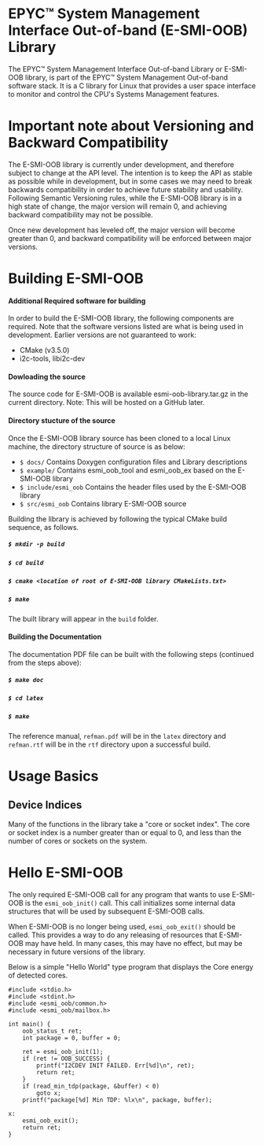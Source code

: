 
# EPYC™ System Management Interface Out-of-band (E-SMI-OOB) Library

The EPYC™ System Management Interface Out-of-band Library or E-SMI-OOB library, is part of the EPYC™ System Management Out-of-band software stack. It is a C library for Linux that provides a user space interface to monitor and control the CPU's Systems Management features.

# Important note about Versioning and Backward Compatibility
The E-SMI-OOB library is currently under development, and therefore subject to change at the API level. The intention is to keep the API as stable as possible while in development, but in some cases we may need to break backwards compatibility in order to achieve future stability and usability. Following Semantic Versioning rules, while the E-SMI-OOB library is in a high state of change, the major version will remain 0, and achieving backward compatibility may not be possible.

Once new development has leveled off, the major version will become greater than 0, and backward compatibility will be enforced between major versions.

# Building E-SMI-OOB

#### Additional Required software for building
In order to build the E-SMI-OOB library, the following components are required. Note that the software versions listed are what is being used in development. Earlier versions are not guaranteed to work:
* CMake (v3.5.0)
* i2c-tools, libi2c-dev

#### Dowloading the source
The source code for E-SMI-OOB is available esmi-oob-library.tar.gz in the current directory.
 Note: This will be hosted on a GitHub later.

#### Directory stucture of the source
Once the E-SMI-OOB library source has been cloned to a local Linux machine, the directory structure of source is as below:
* `$ docs/` Contains Doxygen configuration files and Library descriptions
* `$ example/` Contains esmi_oob_tool and esmi_oob_ex based on the E-SMI-OOB library
* `$ include/esmi_oob` Contains the header files used by the E-SMI-OOB library
* `$ src/esmi_oob` Contains library E-SMI-OOB source

Building the library is achieved by following the typical CMake build sequence, as follows.
##### ```$ mkdir -p build```
##### ```$ cd build```
##### ```$ cmake <location of root of E-SMI-OOB library CMakeLists.txt>```
##### ```$ make```
The built library will appear in the `build` folder.

#### Building the Documentation
The documentation PDF file can be built with the following steps (continued from the steps above):
##### ```$ make doc```
##### ```$ cd latex```
##### ```$ make```
The reference manual, `refman.pdf` will be in the `latex` directory and `refman.rtf` will be in the `rtf` directory upon a successful build.

# Usage Basics
## Device Indices
Many of the functions in the library take a "core or socket index". The core or socket index is a number greater than or equal to 0, and less than the number of cores or sockets on the system.

# Hello E-SMI-OOB
The only required E-SMI-OOB call for any program that wants to use E-SMI-OOB is the `esmi_oob_init()` call. This call initializes some internal data structures that will be used by subsequent E-SMI-OOB calls.

When E-SMI-OOB is no longer being used, `esmi_oob_exit()` should be called. This provides a way to do any releasing of resources that E-SMI-OOB may have held. In many cases, this may have no effect, but may be necessary in future versions of the library.

Below is a simple "Hello World" type program that displays the Core energy of detected cores.

```
#include <stdio.h>
#include <stdint.h>
#include <esmi_oob/common.h>
#include <esmi_oob/mailbox.h>

int main() {
	oob_status_t ret;
	int package = 0, buffer = 0;

	ret = esmi_oob_init(1);
	if (ret != OOB_SUCCESS) {
		printf("I2CDEV INIT FAILED. Err[%d]\n", ret);
		return ret;
	}
	if (read_min_tdp(package, &buffer) < 0)
		goto x;
	printf("package[%d] Min TDP: %lx\n", package, buffer);

x:
	esmi_oob_exit();
	return ret;
}
```
